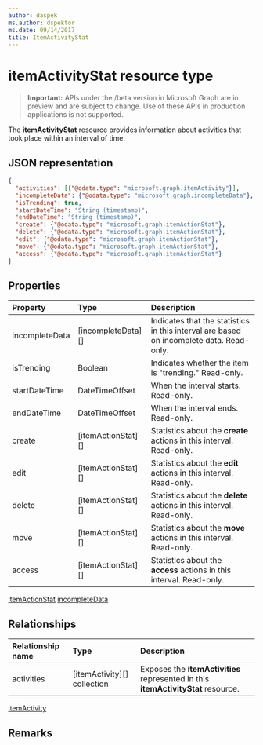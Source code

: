 ```yaml
---
author: daspek
ms.author: dspektor
ms.date: 09/14/2017
title: ItemActivityStat
---
```

# itemActivityStat resource type

> **Important:** APIs under the /beta version in Microsoft Graph are in preview and are subject to change. Use of these APIs in production applications is not supported.

The **itemActivityStat** resource provides information about activities that took place within an interval of time.

## JSON representation

<!-- {
  "blockType": "resource",
  "optionalProperties": [ ],
  "baseType": "microsoft.graph.entity",
  "@type": "microsoft.graph.itemActivityStat",
}-->

```json
{
  "activities": [{"@odata.type": "microsoft.graph.itemActivity"}],
  "incompleteData": {"@odata.type": "microsoft.graph.incompleteData"},
  "isTrending": true,
  "startDateTime": "String (timestamp)",
  "endDateTime": "String (timestamp)",
  "create": {"@odata.type": "microsoft.graph.itemActionStat"},
  "delete": {"@odata.type": "microsoft.graph.itemActionStat"},
  "edit": {"@odata.type": "microsoft.graph.itemActionStat"},
  "move": {"@odata.type": "microsoft.graph.itemActionStat"},
  "access": {"@odata.type": "microsoft.graph.itemActionStat"}
}
```

## Properties

| Property         | Type                    | Description
|:-----------------|:------------------------|:----------------------------------------
| incompleteData   | [incompleteData][]      | Indicates that the statistics in this interval are based on incomplete data. Read-only.
| isTrending       | Boolean                 | Indicates whether the item is "trending." Read-only.
| startDateTime    | DateTimeOffset          | When the interval starts. Read-only.
| endDateTime      | DateTimeOffset          | When the interval ends. Read-only.
| create           | [itemActionStat][]      | Statistics about the **create** actions in this interval. Read-only.
| edit             | [itemActionStat][]      | Statistics about the **edit** actions in this interval. Read-only.
| delete           | [itemActionStat][]      | Statistics about the **delete** actions in this interval. Read-only.
| move             | [itemActionStat][]      | Statistics about the **move** actions in this interval. Read-only.
| access           | [itemActionStat][]      | Statistics about the **access** actions in this interval. Read-only.

[itemActionStat](itemactionstat)
[incompleteData](incompletedata)

## Relationships

| Relationship name | Type                        | Description
|:------------------|:----------------------------|:---------------------------
| activities        | [itemActivity][] collection | Exposes the **itemActivities** represented in this **itemActivityStat** resource.

[itemActivity](itemactivity)

## Remarks

<!-- {
  "type": "#page.annotation",
  "description": "The ItemActivityStat object provides information about activities that took place on an item.",
  "keywords": "activities,activity,action,analytics",
  "section": "documentation",
  "tocPath": "Resources/ItemActivityStat"
} -->
